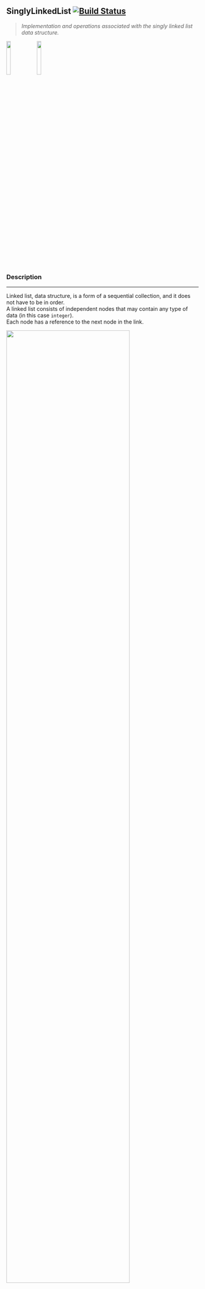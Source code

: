 ## SinglyLinkedList  [![Build Status](https://travis-ci.org/joemccann/dillinger.svg?branch=master)](https://travis-ci.org/joemccann/dillinger)
> _Implementation and operations associated with the singly linked list data structure._

<img src="https://cdn1.vectorstock.com/i/thumb-large/20/10/algorithm-outline-blue-icon-on-dark-vector-18592010.jpg" width="15%"></img>
<img src="https://play-lh.googleusercontent.com/9zvNJHedNg_6lOdwcodODMVsyeHKxuTIpnbBzomRGGZAp_vKVXnd5SlF8XZcXyGYjQ" width="15%"></img>

### Description
---
Linked list, data structure, is a form of a sequential collection, and it does not have to be in order.  
A linked list consists of independent nodes that may contain any type of data (in this case `integer`).  
Each node has a reference to the next node in the link.  

<img src="https://media.geeksforgeeks.org/wp-content/uploads/singly-linkedlist.png" width="80%"></img>  
<br />

### Contents
---
1. [Linked List](#linked-list)
2. [Singly Linked List](#singly-linked-list)
3. [Creation](#creation)
4. [Insertion](#insertion)
5. [Traversal](#traversal)
6. [Searching](#searching)
7. [Deletion](#deletion)  
<br />

### Linked List
---
Type: `java.lang.Object`  
Package: `com.apexdev.algorithms.singlyLinkedList.base`

```java
    public class LinkedList
```

Base `class` inherited by various types of linked lists. 
Consists of elements of type `Node.class` defined in the base package.
Contains utility methods to perform common and ubiquitous operations associated with linked lists.

### Fields
| Modifier & Type  | Name | Description                                |
|------------------|------|--------------------------------------------|
| `protected Node` | head | Reference to the first node in linked list |
| `protected Node` | tail | Reference to the last node in linked list  |
| `protected int`  | size | Number of nodes in linked list             |

### Methods

---
- ##### emptyLinkedList

```java
    protected boolean emptyLinkedList()
```

> _Returns a `boolean` value representing whether a linked list is empty (contains no nodes)._

---
- ##### getNodeAt

```java
    protected Node getNodeAt(int location)
```

> _Returns a `Node` from a given location in the linked list._

##### Parameters
@`location`    ---  An `integer` representing the location for a `Node`

##### Exceptions
@`IndexOutOfBoundsException`    ---  throws when no `Node` exists for given `location`

---
- ##### getNodeLocation

```java
    protected int getNodeLocation(int target)
```

> _Returns a positive `integer` representing the location for a given `Node`._
> _Returns `-1` if `Node` does not exist._

##### Parameters
@`target`    ---  An `integer` representing the `value` for a `Node` in the linked list  
<br />

### Singly Linked List
---
Type: `java.lang.Object`  
Package: `com.apexdev.algorithms.singlyLinkedList`  
Inherits: `LinkedList`

```java
    public class SingleLinkedList 
        extends LinkedList
```

Full implementation and operations associated with singly linked lists.

### Fields
| Modifier & Type  | Name    | Description                         |
|------------------|---------|-------------------------------------|
| `private Node`   | newNode | Newly created `Node` in linked list |

### Methods
> **Note:** Find and observe implementation of singly linked list behavior in the `Main.java` class.

---
### Creation

- ##### createLinkedList

```java
    public void createLinkedList(int nodeValue)
```

> _Creates a `linkedList` against the calling `instance` consisting of one `Node`._

Creates a new linked list for the caller `object` of this method. 
Creates a new node with an assigned value of the given `nodeValue`.
`head` and `tail` nodes reference the newly created `Node`. `size` of 
the linked list is incremented by one.

---
### Insertion

- ##### insertNode

```java
    public void insertNode(int location, int nodeValue)
```

> _Inserts a new `Node` into a given location in the linked list._

Inserts a newly created `Node` with an assigned value of the given `nodeValue`.
Insertion is at the given `location` in the linked list.
If the caller instance `object` contains no nodes (empty),
then a new linked list will be created.

##### Parameters
@`location`    ---  An `integer` representing the insert location for a new `Node`  
@`nodeValue`    ---  An `integer` representing the value for a new `Node`

---
### Traversal
- ##### displayNodes

```java
    public void displayNodes()
```

> _Displays out to the console all the nodes in a linked list._

Traverses through each individual `Node` in a given linked list and outputs
it to the console in a semantic format.

---
### Searching

- ##### searchNode

```java
    public void searchNode(int nodeValue)
```

> _Searches for a `Node` with the value of the given `nodeValue`
> and outputs the location._

Searches for a target `Node` by iterating through each `Node` in a linked list. 
Checks for the first occurrence where a `Node` has a value equal to
the given `nodeValue`. If `Node` with the given `nodeValue` exists in the 
linked list, then the `location` of the target `Node` will be output to the 
console, else a `new NoSuchElementException` will be thrown.

##### Parameters
@`nodeValue`    ---  An `integer` representing the value for a target `Node`

##### Exceptions
@`NoSuchElementException`    ---  throws when target `Node` could not be found

---
### Deletion

- ##### deleteNode

```java
    public void deleteNode(int nodeLocation)
```

> _Deletes a `Node` at the given `nodeLocation`._

Deletes a `Node` by iterating through a linked list and breaking the links to
the `Node` at the given `location`. If the given `nodeLocation` is greater than
the `size` of the linked list, then the last `Node` in the linked list will be
deleted. If the given `nodeLocation` is less than or equal to zero, then 
the first `Node` in the linked list will be deleted.

##### Parameters
@`nodeLocation`    ---  An `integer` representing the `location` for a `Node`
<br />

### See Also
---
For further explanation and deep dive into data structure: Singly Linked List.  
See additional resource, [Singly Linked List](https://www.geeksforgeeks.org/data-structures/linked-list/singly-linked-list/) 
